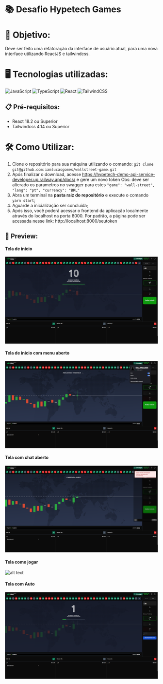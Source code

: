 # 📚 Desafio Hypetech Games

# 🎯 Objetivo:

Deve ser feito uma refatoração da interface de usuário atual, para uma nova interface utilizando ReactJS e tailwindcss.

# 🖥️ Tecnologias utilizadas:

![JavaScript](https://img.shields.io/badge/JavaScript-F7DF1E?style=for-the-badge&logo=javascript&logoColor=black)
![TypeScript](https://img.shields.io/badge/typescript-%23007ACC.svg?style=for-the-badge&logo=typescript&logoColor=white)
![React](https://img.shields.io/badge/react-%2320232a.svg?style=for-the-badge&logo=react&logoColor=%2361DAFB)
![TailwindCSS](https://img.shields.io/badge/Tailwind_CSS-38B2AC?style=for-the-badge&logo=tailwind-css&logoColor=white)

## 📋 Pré-requisitos:

- React 18.2 ou Superior
- Tailwindcss 4.14 ou Superior

# 🛠️ Como Utilizar:

1. Clone o repositório para sua máquina utilizando o comando:
   `git clone git@github.com:iamlucasgomes/wallstreet-game.git`
2. Após finalizar o download, acesse https://hypetech-demo-api-service-developer.up.railway.app/docs/ e gere um novo token
   Obs: deve ser alterado os parametros no swagger para estes <code>"game": "wall-street",
   "lang": "pt",
   "currency": "BRL" </code>
3. Abra um terminal na **pasta raiz do repositório** e execute o comando <code>yarn start</code>;
4. Aguarde a inicialização ser concluída;
5. Após isso, você poderá acessar o frontend da aplicação localmente através do localhost na porta 8000. Por padrão, a página pode ser acessada nesse link: <link>http://localhost:8000/seutoken</link>

## 📸 Preview:

#### Tela de início

![alt text](./public/readme/index.png)

#### Tela de inicio com menu aberto

![alt text](./public/readme/perfil.png)

#### Tela com chat aberto

![alt text](./public/readme/chat.png)

#### Tela como jogar

![alt text](./public/readme/como-jogar.png)

#### Tela com Auto

![alt text](./public/readme/auto.png)
